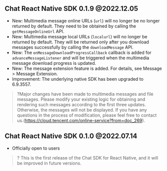 ## Chat React Native SDK 0.1.9 @2022.12.05

- New: Multimedia message online URLs (`url`) will no longer be no longer returned by default. They need to be obtained by calling the `getMessageOnlineUrl` API.
- New: Multimedia message local URLs (`localurl`) will no longer be returned by default. They will be returned only after you download messages successfully by calling the `downloadMessage` API.
- New: The `onMessageDownloadProgressCallback` callback is added for `advanceMessageListener` and will be triggered when the multimedia message download progress is updated.
- New: The message extension feature is added. For details, see Message > Message Extension.
- Improvement: The underlying native SDK has been upgraded to 6.9.3557.

>?Major changes have been made to multimedia messages and file messages. Please modify your existing logic for obtaining and rendering such messages according to the first three updates. Otherwise, the messages will not be displayed. If you have any questions in the process of modification, please feel free to contact us.(https://cloud.tencent.com/online-service?from=doc_269).

## Chat React Native SDK 0.1.0 @2022.07.14
- Officially open to users
>? This is the first release of the Chat SDK for React Native, and it will be improved in future versions.


